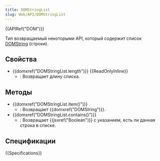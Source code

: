 ```yaml
---
title: DOMStringList
slug: Web/API/DOMStringList
---
```


{{APIRef("DOM")}}

Тип возвращаемый некоторыми API, который содержит список [DOMString](/En/DOM/DOMString) (строки).

## Свойства

- {{domxref("DOMStringList.length")}} {{ReadOnlyInline}}
  - : Возвращает длину списка.

## Методы

- {{domxref("DOMStringList.item()")}}
  - : Возвращает {{domxref("DOMString")}}.
- {{domxref("DOMStringList.contains()")}}
  - : Возвращает {{jsxref("Boolean")}} с указанием, есть ли данная строка в списке.

## Спецификации

{{Specifications}}
